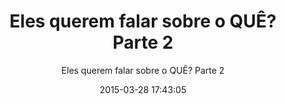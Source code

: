 ---
layout: post-pt
post: true
lang: pt
categories:
    - pt
date:   2015-03-28 17:43:05
title:  "Eles querem falar sobre o QUÊ? Parte 2"
subtitle: "Eles querem falar sobre o QUÊ? Parte 2"
summary: "Junte-se a nós para parte dois, e veja como apresentaremos idéias diferentes para shows futuros que são projetados para edificar a sua fé e dar-lhe razões para acreditar. São questões relativas a profecias bíblica, os Testemunhas de Jeová e seus cultos, o temor de Deus, como compartilhar o evangelho, os dons espirituais, a salvação, os papéis de homens e mulheres, uma exposição sobre os músicos mais famosos que confessam serem possuídos por espíritos demoníacos, John Calvin e seu impacto na igreja, casamento e criar filhos. Também Judaísmo e suas crenças do passado e presente, a teologia da substituição, como interpretar a Bíblia através dos olhos de seus escritores judeus, termos e condições bíblicas e muito, muito mais."
audio: <iframe width="100%" height="166" scrolling="no" frameborder="no" src="https://w.soundcloud.com/player/?url=https%3A//api.soundcloud.com/tracks/198071281&amp;color=ff5500&amp;auto_play=false&amp;hide_related=false&amp;show_comments=true&amp;show_user=true&amp;show_reposts=false"></iframe>
duration: 32:43
length: 130245484
link: https://s3-us-west-2.amazonaws.com/programaferro/%237+-+Programa+Ferro+28032015.mp3
keywords:  "Hypocrite,Church,Rocknroll,Beyoncé,LadyGaga,KatyPerry,Jayz,Fear,God,Spiritual,gifts,Judaism,Netanyahu,Israel,Rabbis,Pharisees,Replacement,theology,Johncalvin,faith,prophecy,Jehovah's,Witnesses,cults,gospel, salvation,men,women,famous, musicians,confess,possessed,demonic spirits,marriage,raising,children,beliefs,interpret,bible,Jewish,writers,Biblical,portuguese,Jesus,radio,sara,brazil,saturday,hope,faith,love,Torah,Lord,programa,ferro,iron,show,Christian,Florianopolis"
---
